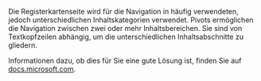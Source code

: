 ﻿Die Registerkartenseite wird für die Navigation in häufig verwendeten, jedoch unterschiedlichen Inhaltskategorien verwendet. Pivots ermöglichen die Navigation zwischen zwei oder mehr Inhaltsbereichen. Sie sind von Textkopfzeilen abhängig, um die unterschiedlichen Inhaltsabschnitte zu gliedern.

Informationen dazu, ob dies für Sie eine gute Lösung ist, finden Sie auf [docs.microsoft.com](https://docs.microsoft.com/de-de/windows/uwp/design/controls-and-patterns/pivot).
